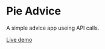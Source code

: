 # Pie Advice

A simple advice app useing API calls.

[Live demo]([https://pearchat-24457.web.app/](https://62e1f33afe3aec2277c9209a--coruscating-frangipane-678ce5.netlify.app/))
